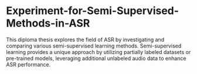 # Experiment-for-Semi-Supervised-Methods-in-ASR
This diploma thesis explores the field of ASR by investigating and comparing various semi-supervised learning methods. Semi-supervised learning provides a unique approach by utilizing partially labeled datasets or pre-trained models, leveraging additional unlabeled audio data to enhance ASR performance.
